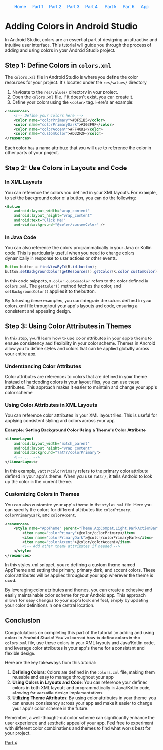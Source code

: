 <div style="margin-bottom: 20px;">
    <style>
        #navigation ul {
            list-style: none;
            padding: 0;
            margin: 0;
            display: flex;
            flex-direction: row;
            justify-content: center; /* Center the navigation */
        }
        #navigation ul li {
            margin: 0 10px; /* Add some space between the links */
        }
        #navigation ul li a {
            text-decoration: none; /* Optional: removes underline from links */
            color: #007bff; /* Optional: sets link color */
        }
    </style>
    <nav id="navigation">
        <ul>
            <li><a href="/">Home</a></li>
            <li><a href="tutorial/1.md">Part 1</a></li>
            <li><a href="tutorial/2.md">Part 2</a></li>
            <li><a href="tutorial/3.md">Part 3</a></li>
            <li><a href="tutorial/4.md">Part 4:</a></li>
            <li><a href="tutorial/5.md">Part 5</a></li>
            <li><a href="tutorial/6.md">Part 6</a></li>
            <li><a href="#android-app">App</a></li>
        </ul>
    </nav>
</div>


# Adding Colors in Android Studio

In Android Studio, colors are an essential part of designing an attractive and intuitive user interface. This tutorial will guide you through the process of adding and using colors in your Android Studio project.

## Step 1: Define Colors in `colors.xml`
The `colors.xml` file in Android Studio is where you define the color resources for your project. It's located under the `res/values/` directory.

1. Navigate to the `res/values/` directory in your project.
2. Open the `colors.xml` file. If it doesn't exist, you can create it.
3. Define your colors using the `<color>` tag. Here's an example:

```xml
<resources>
    <!-- Define your colors here -->
    <color name="colorPrimary">#3F51B5</color>
    <color name="colorPrimaryDark">#303F9F</color>
    <color name="colorAccent">#FF4081</color>
    <color name="customColor">#D32F2F</color>
</resources>
``````

Each color has a name attribute that you will use to reference the color in other parts of your project.

## Step 2: Use Colors in Layouts and Code

### In XML Layouts
You can reference the colors you defined in your XML layouts. For example, to set the background color of a button, you can do the following:

```xml
<Button
    android:layout_width="wrap_content"
    android:layout_height="wrap_content"
    android:text="Click Me!"
    android:background="@color/customColor" />
``````

### In Java Code

You can also reference the colors programmatically in your Java or Kotlin code. This is particularly useful when you need to change colors dynamically in response to user actions or other events.

```java
Button button = findViewById(R.id.button);
button.setBackgroundColor(getResources().getColor(R.color.customColor));
``````
In this code snippets, `R.color.customColor` refers to the color defined in `colors.xml`. The `getColor()` method fetches the color, and `setBackgroundColor()` applies it to the button.


By following these examples, you can integrate the colors defined in your colors.xml file throughout your app's layouts and code, ensuring a consistent and appealing design.

## Step 3: Using Color Attributes in Themes

In this step, you'll learn how to use color attributes in your app's theme to ensure consistency and flexibility in your color scheme. Themes in Android allow you to define styles and colors that can be applied globally across your entire app.

### Understanding Color Attributes

Color attributes are references to colors that are defined in your theme. Instead of hardcoding colors in your layout files, you can use these attributes. This approach makes it easier to maintain and change your app's color scheme.

### Using Color Attributes in XML Layouts

You can reference color attributes in your XML layout files. This is useful for applying consistent styling and colors across your app.

**Example: Setting Background Color Using a Theme's Color Attribute**

```xml
<LinearLayout
    android:layout_width="match_parent"
    android:layout_height="wrap_content"
    android:background="?attr/colorPrimary">
    <!-- ... -->
</LinearLayout>
``````

In this example, `?attr/colorPrimary` refers to the primary color attribute defined in your app's theme. When you use `?attr/`, it tells Android to look up the color in the current theme.

### Customizing Colors in Themes

You can also customize your app's theme in the `styles.xml` file. Here you can specify the colors for different attributes like `colorPrimary`, `colorPrimaryDark`, and `colorAccent`.

```xml
<resources>
    <style name="AppTheme" parent="Theme.AppCompat.Light.DarkActionBar">
        <item name="colorPrimary">@color/colorPrimary</item>
        <item name="colorPrimaryDark">@color/colorPrimaryDark</item>
        <item name="colorAccent">@color/colorAccent</item>
        <!-- Add other theme attributes if needed -->
    </style>
</resources>
``````

In this styles.xml snippet, you're defining a custom theme named AppTheme and setting the primary, primary dark, and accent colors. These color attributes will be applied throughout your app wherever the theme is used.

By leveraging color attributes and themes, you can create a cohesive and easily maintainable color scheme for your Android app. This approach allows for easy changes to your app's look and feel, simply by updating your color definitions in one central location.

## Conclusion

Congratulations on completing this part of the tutorial on adding and using colors in Android Studio! You've learned how to define colors in the `colors.xml` file, use these colors in your XML layouts and Java/Kotlin code, and leverage color attributes in your app's theme for a consistent and flexible design.

Here are the key takeaways from this tutorial:

1. **Defining Colors**: Colors are defined in the `colors.xml` file, making them reusable and easy to manage throughout your app.
2. **Using Colors in Layouts and Code**: You can reference your defined colors in both XML layouts and programmatically in Java/Kotlin code, allowing for versatile design implementations.
3. **Utilizing Theme Attributes**: By using color attributes in your theme, you can ensure consistency across your app and make it easier to change your app's color scheme in the future.

Remember, a well-thought-out color scheme can significantly enhance the user experience and aesthetic appeal of your app. Feel free to experiment with different color combinations and themes to find what works best for your project.

[Part 4](/Group-41/docs/tutorial/4)